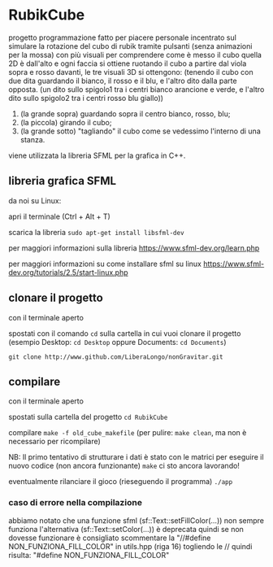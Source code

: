 # RubikCube
progetto programmazione fatto per piacere personale
incentrato sul simulare la rotazione del cubo di rubik tramite pulsanti
(senza animazioni per la mossa) con più visuali per comprendere come è messo il cubo
quella 2D è dall'alto e ogni faccia si ottiene ruotando il cubo a partire dal viola
sopra e rosso davanti, le tre visuali 3D si ottengono:
(tenendo il cubo con due dita guardando il bianco, il rosso e il blu, e l'altro dito dalla parte opposta.
(un dito sullo spigolo1 tra i centri bianco arancione e verde,
e l'altro dito sullo spigolo2 tra i centri rosso blu giallo))
1. (la grande sopra) guardando sopra il centro bianco, rosso, blu;
2. (la piccola) girando il cubo;
3. (la grande sotto) "tagliando" il cubo come se vedessimo l'interno di una stanza.

viene utilizzata la libreria SFML per la grafica in C++.

## libreria grafica SFML

da noi su Linux:

apri il terminale
(Ctrl + Alt + T)

scarica la libreria
`sudo apt-get install libsfml-dev`

per maggiori informazioni sulla libreria
<https://www.sfml-dev.org/learn.php>

per maggiori informazioni su come installare sfml su linux
<https://www.sfml-dev.org/tutorials/2.5/start-linux.php>

## clonare il progetto

con il terminale aperto

spostati con il comando `cd` sulla cartella in cui vuoi clonare il progetto
(esempio Desktop: `cd Desktop` oppure Documents: `cd Documents`)

`git clone http://www.github.com/LiberaLongo/nonGravitar.git`

## compilare

con il terminale aperto

spostati sulla cartella del progetto
`cd RubikCube`

compilare
`make -f old_cube_makefile`
(per pulire: `make clean`, ma non è necessario per ricompilare)

NB: Il primo tentativo di strutturare i dati è stato con le matrici
    per eseguire il nuovo codice (non ancora funzionante)
    `make`
    ci sto ancora lavorando!

eventualmente rilanciare il gioco (rieseguendo il programma)
`./app`

### caso di errore nella compilazione

abbiamo notato che una funzione sfml
(sf::Text::setFillColor(...)) non sempre funziona
l'alternativa (sf::Text::setColor(...)) è deprecata
quindi se non dovesse funzionare è consigliato
scommentare la 
"//#define NON_FUNZIONA_FILL_COLOR"
in utils.hpp (riga 16)
togliendo le //
quindi risulta:
"#define NON_FUNZIONA_FILL_COLOR"

#

